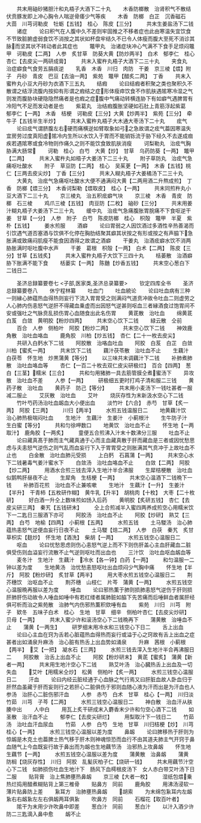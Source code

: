 <!-- { "loadSidebar": true } -->
　　共末用硇砂猪胆汁和丸梧子大酒下二十丸
　　木香防榔散　治肾积气不散结伏贲豚发即上冲心胸令人喘逆骨痿少气等疾
　　木香　防榔　白芷　沉香磁石　大茴　川芎诃勒皮　牡蛎【五钱】　桂心　陈皮【三分】
　　共末生姜盐汤下二钱
　　诸症
　　论曰积气在人腹中久不差则牢固推之不移者症也此由寒温失宜饮食不节致脏腑虚弱食饮不消按之其状如杯盘牢结久不已令人体瘦而腹大至死不消诊其脉而坚其状不转动者此其症也
　　鼈甲丸　治诸症块冲心气满不下食手足烦闷鼈甲　诃勒皮【二两】　人参　炙甘草　防葵大黄【防炒两半】　白术　郁李仁　桂心　杏仁【去皮尖一两研成膏】
　　共末入蜜杵丸梧子大酒下二三十丸
　　夹食丸　治症癖食气食劳五膈痰逆
　　乳香　木香　川归　肉防　干姜　京三棱【煨】附子　丹砂　青皮　巴豆【去油一两】　紫苑　鼈甲【醋炙二两】　丁香
　　共末入蜜杵丸小豆大丹砂为衣酒下三五丸
　　结瘕
　　论曰结瘕者积聚之类也聚积久不散谓之结浮流腹内按抑有形谓之瘕结之症形体瘦瘁饮食不作肌肤遇隂寒冷湿之气则发而腹胁块硬隐隐然痛者是也瘕之症腹中气痛动转横连胁下有如癖气遇脾胃有冷阳气不足而发动者是也
　　紫葛丸　治结瘕腹胀坚硬如石肚上青筋浮起紫葛　郁李仁【一两】　木香　桔梗　诃勒皮【三分】大黄【炒两半】　紫苑【三分】　牵牛子【五钱半生半炒】
　　共末入蜜杵丸梧子大木通大枣汤下二十丸
　　痃气
　　论曰痃气谓脐腹左右硬而痛横逆如臂取象如弓之急故谓之痃气葢因寒温失宜房劳过度真阳虚隂冷内生所以水饮入于胃而不能销铄流于胁下经久不去遂成痼疾若遇隂寒或食冷物则作痛久之则不能饮食致肌肤消瘦
　　诃梨勒丸　治痃气胸胁满大肠常
　　诃勒　桂心　白芍　大黄【炒】　甘草　乌药防葵【一两】　鼈甲【二两】
　　共末入蜜杵丸如梧子大姜汤下二三十丸
　　附子草防丸　治痃气急痛呕吐酸水
　　附子　草豆防【二两】　桂心　吴茱茰【一两】　木香【五钱】桃仁【三两去皮尖炒】　丁香【三分】
　　共末入糊丸梧子大姜橘汤下二三十丸
　　大黄丸　治痃气急痛呕吐酸水大便不通满闷大黄【二两用酒二升熬成煎】　丁香　防榔【煨三分】　木香诃梨勒【煨取皮】　桂心【一两】
　　共末同煎杵丸小豆大酒下二三十丸
　　京三棱丸　治五积痃癖气块
　　京三棱　木香　青皮　防榔　石三棱
　　鸡爪三棱【五钱】　肉豆防【二枚】　硇砂【三分】
　　共末用姜汁糊丸梧子大姜汤下二三十丸
　　缓中丸　治痃气急痛腹胀胃脘痛不下食呕逆干姜　甘草【一分】　人参　附子　白芍　陈皮防榔　桂心　枳殻　鼈甲　半夏　紫朴【五钱】
　　姜水煎服
　　酒癖
　　论曰胃弱之人因饮酒过多酒性辛热善渴而引饮遇气道否塞酒与饮俱不化停在胸肋结聚其癖其状按之有形或按之有声脇下急胀满或致痛闷肌瘦不能食因酒得之故谓之酒癖
　　干姜丸　治酒痃癖水饮不消两胁胀满时呕吐腹中水声
　　干姜　葛根　枳殻【一两】　白术【二两】　陈皮【三分】甘草【五钱炙】
　　共末入蜜杵丸梧子大饮下三四十丸
　　栝蒌散　治酒癖胁下胀满不能下食
　　栝蒌实【一两】　陈麯【炒香五钱】
　　共末空心葱白下二钱日二














　　圣济总録纂要卷七
<子部,医家类,圣济总录纂要>
　　钦定四库全书
　　圣济总録纂要卷八
　　休宁程林纂
　　吐血门
　　吐血綂论
　　论曰吐血病有三种一则縁心肺蕴热血得热则妄行下流入胃胃受之则满闷气道贲冲故令吐血二则虚劳之人心肺内伤恚怒气逆肝不得藏血乗虚而出因怒气逆甚则呕血三者縁酒食过饱胃间不安或强吐之气脉贲乱损伤胃心血随食出此名伤胃
　　黄茋散　治吐血
　　绵黄茋　白芨　白敛　黄明胶【粉炒四两】
　　共末空心饮下二钱
　　緑云散　仝前
　　百合　人参　侧柏叶　阿胶【粉炒二两】
　　共末空心饮下二钱
　　神效鹿角散　治吐血咯血
　　鹿角胶　川柏【炒五钱】　杏仁【二十一枚去皮尖】
　　共研入白麫水下二钱
　　阿胶散　治咯血吐血
　　阿胶　白芨　白芷　白敛　川柏【蜜炙一两】
　　共末饮下二钱
　　藕汁茯苓散　治吐血不止
　　生藕汁　白茯苓　怀生地　炒黒蒲黄【等分】
　　以三味共末调藕汁下二钱
　　补肺煮肺散　治吐血咯血等
　　杏仁【一百二十枚去双仁皮尖研极烂】　百合【四两】　葱白【三茎】糯米【三合】
　　共和匀用猪肺一具去筋管膜仝煮蜜汤下
　　异攻散　治吐血不差
　　人参【一两】
　　研极细五更时打鸡子清和服二三钱
　　黄药子散　治吐血
　　黄药子　防己【等分】
　　共末用小麦汤下一钱吐甚者一服减二服止
　　艾灰散　治吐血
　　艾叶
　　烧灰存性为末新汲水空心下二钱
　　竹叶芍药汤治吐血衂血大小便出血
　　淡竹叶【六合】　赤芍　甘草【炙一两】　阿胶【三两】
　　川归【两半】
　　水煎五钱温服日二
　　地黄藕汁饮　治心肺热极喘闷吐血
　　生地汁　生藕汁　生姜汁　小蓟根汁
　　生牛防子汁　生白蜜【等分】
　　共和匀徐呷数口
　　地黄饮　治吐血不止
　　怀生地【一两取汁】　鹿角胶【一两炙】
　　童便五合煎沸入汁末十数沸分三服
　　吐血不止
　　论曰藏真髙于肺而主气藏真通于心而主血藏真散于肝而藏血是三者或因忧愁思虑与夫恚怒气逆伤之则气乱而血妄行下入于胃胃受之则胀满其气贲冲于上故吐血不止也
　　白金散　治吐血肺元受损
　　上白麫　石菖蒲【一两】
　　共末空心水下二钱暑毒气姜汁蜜水下
　　白敛汤　治吐血咯血不止
　　白敛【二两】　阿胶【炒二两】
　　用酒水合煎三钱去滓入生地汁半合沸服
　　生犀桔梗散　治吐血似鹅鸭肝昼夜不止
　　生犀角　生桔梗【一两】
　　共末空心温酒下二钱晩下一钱
　　补肺百花煎　治吐血不止兼咳嗽
　　生地汁　生藕汁【一升】　生姜汁【半升】　干青柿【五枚研作糊】　黄牛乳【升半】　胡桃肉【十枚】　大枣【二十枚研】
　　好白酒一升仝上数味煎如饧入后药
　　黄明胶【炙研五钱】　杏仁【去皮尖研三两】　秦艽【五钱研末】
　　仝上合煎减半入蜜四两养成煎空心用糯米饮下一二匙日三服酒下亦可
　　阿胶汤　治吐血不止
　　阿胶【炒研】　熟艾【三两】　白芍　地榆【四两】　小蓟根【五两】
　　水煎五钱
　　土马騣汤　治心肺蕴热恚怒气逆便血妄行日夜不止
　　土马騣【焙二两】　人参　白茯　秦艽　炙甘草枳实【麸炒】　怀生地【酒洗】　柴胡【一两】
　　水煎五钱空心温服日二
　　呕血
　　论曰忧愁思虑则伤心恚怒气逆上而不下则伤肝盖心主血肝藏血二脏俱受伤则血溢妄行流散不止气逆则呕吐而出血也
　　三汁饮　治吐血呕血衂血等
　　麦冬汁　生地汁　生藕汁　冷水【各一钟】白药【一两】
　　和匀温服一二钟以差为度
　　生地黄汤　治忧愁恚怒呕吐出血烦闷少气胸中痛
　　怀生地【半斤】　阿胶【粉炒研】　炙甘草【两半】
　　用大枣水煎五钱空心温服日二
　　荆芥穗饮　治呕血不止
　　荆芥穗　山枝仁　片芩　蒲黄【一两】
　　水煎五钱空心温服晩再服以差为度
　　唾血
　　论曰邪热薫于肺则损肺恚怒气逆伤于肝则损肝肺肝伤动故令人唾血如唾中有若红缕者属肺脏如脇下先苦痛而后唾鲜血者属肝经俱可析而治之紫苑散　治肺气内伤邪热薫积欬唾有血
　　紫苑　川归　川芎　附子　欵冬　五味子白术　桂心　生地　甘草　细辛　侧柏叶杏仁【去皮尖炒研】　贝母【一两】
　　共末入蜜少许和滚汤空心下二钱晩再下
　　蒲黄散　治唾血不止
　　蒲黄【一两生】
　　研罗细末用冷水和三钱空心下日二
　　舌上出血
　　论曰心主血在窍为舌若心脏蕴热血得热而妄行或溢于心之窍故有舌上出血之症甚者出如涌泉升麻汤　治心脏有热舌上出血势如涌泉
　　升麻　茜根　小蓟根【两半】　艾【一把】　凝水石【三两】
　　水煎三钱去滓入生地汁半合再沸服日二
　　阿胶散　治舌上出血不止
　　阿胶【粉炒研末】　黄茋【蜜炙】　蒲黄【新者一两】
　　共末用生地汁空心下二钱
　　熟艾叶汤　治心臓热舌上出血及一切失血
　　艾叶【用糯米仝炒】　松黄　侧柏叶【炙一两】
　　水煎三钱空心温服日二
　　汗血
　　论曰内经云脏经通于心血脉之气行焉又曰肝脏血故人卧血归于肝然血虽藏于肝而妄则行之若肝心二脏俱伤于邪则血随心液为汗而出是为汗血也人参汤　治肝心二脏伤邪汗血
　　人参　赤芍　白术　甘草　桂心【一两】　川归淡竹茹　川芎　子芩【二两】
　　水煎三钱空心温服日二
　　神白散　治血汗从肤腠中出
　　人中白
　　用瓦上炙干研成末入麝香末少许和匀空心酒下二钱
　　如圣散　治汗血不止
　　郁李仁【去皮尖研烂】
　　用梨取汁下一钱日二
　　竹茹汤　治吐血汗血尿血
　　竹茹　人参　白芍　生地　甘草　川归桔梗【炒】　川芎　桂心【一两】
　　水煎三钱空心温服以差为度
　　鼻衂
　　论曰脾移热于肝则为惊衂是木克土也葢脾土热气移于肝木则神魂惊恐而血行不由其道夫肺主气开窍于鼻血随气上今血既妄行故于鼻出而为衂也生地藕节汤　治邪热上攻鼻衂
　　怀生地　生藕节【一两】
　　水煎五钱空心温服以差为度
　　蒲黄散　治鼻衂
　　蒲黄　防榈【烧灰存性】　川归　阿胶　乱髪灰柏子仁【烧研一钱】
　　共末用藕节汁空心下二钱　如肺损伤吐血生地汁下　肠风下血樗根皮汤下　女人赤白带艾叶汤下日二服
　　贴背膏　治上焦肺壅热鼻衂
　　京三棱【大者一枚】
　　湿纸包煨乗热烂捣用醋煮糊贴背上第三椎骨
　　贴鼻方　同前
　　鹿角胶
　　用沸汤浸软一薄片贴鼻防上差
　　紥耳方　治肺壅热鼻衂
　　胡索
　　为末绵包紥耳内左衂紥右右衂紥左左右俱衂两耳俱紥
　　吹鼻方　同前
　　石榴花【取百叶者】
　　隂干为末用少许吹鼻中即差
　　葱白汁　同前
　　葱白汁
　　以汁入酒少许防二三匙滴入鼻中愈
　　衂不止
